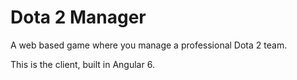# Dota 2 Manager

A web based game where you manage a professional Dota 2 team.

This is the client, built in Angular 6.